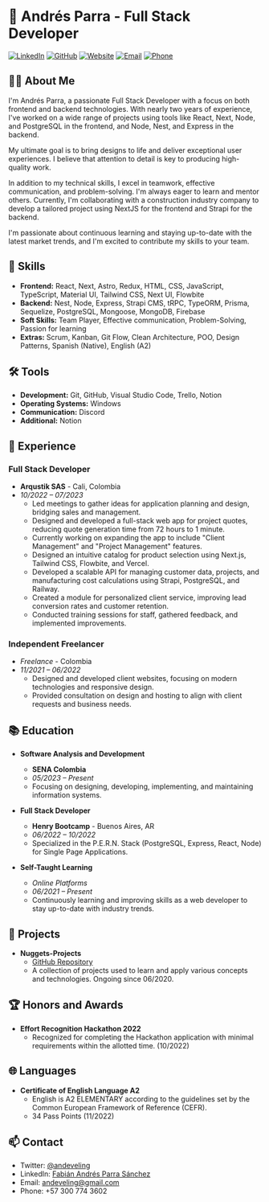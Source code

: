 # 👋 Andrés Parra - Full Stack Developer

[![LinkedIn](https://img.shields.io/badge/LinkedIn-Andr%C3%A9s_Parra-blue)](https://www.linkedin.com/in/tuusuario)
[![GitHub](https://img.shields.io/badge/GitHub-Andeveling-green)](https://github.com/andeveling)
[![Website](https://img.shields.io/badge/Website-andeveling.vercel.app-orange)](https://andeveling.vercel.app)
[![Email](https://img.shields.io/badge/Email-andeveling%40gmail.com-red)](mailto:andeveling@gmail.com)
[![Phone](https://img.shields.io/badge/Phone-%2B57%20300%20774%203602-lightgrey)](tel:+573007743602)

## 👨‍💻 About Me

I'm Andrés Parra, a passionate Full Stack Developer with a focus on both frontend and backend technologies. With nearly two years of experience, I've worked on a wide range of projects using tools like React, Next, Node, and PostgreSQL in the frontend, and Node, Nest, and Express in the backend.

My ultimate goal is to bring designs to life and deliver exceptional user experiences. I believe that attention to detail is key to producing high-quality work.

In addition to my technical skills, I excel in teamwork, effective communication, and problem-solving. I'm always eager to learn and mentor others. Currently, I'm collaborating with a construction industry company to develop a tailored project using NextJS for the frontend and Strapi for the backend.

I'm passionate about continuous learning and staying up-to-date with the latest market trends, and I'm excited to contribute my skills to your team.


## 💼 Skills

- **Frontend:** React, Next, Astro, Redux, HTML, CSS, JavaScript, TypeScript, Material UI, Tailwind CSS, Next UI, Flowbite
- **Backend:** Nest, Node, Express, Strapi CMS, tRPC, TypeORM, Prisma, Sequelize, PostgreSQL, Mongoose, MongoDB, Firebase
- **Soft Skills:** Team Player, Effective communication, Problem-Solving, Passion for learning
- **Extras:** Scrum, Kanban, Git Flow, Clean Architecture, POO, Design Patterns, Spanish (Native), English (A2)

## 🛠️ Tools

- **Development:** Git, GitHub, Visual Studio Code, Trello, Notion
- **Operating Systems:** Windows
- **Communication:** Discord
- **Additional:** Notion

## 🚀 Experience

### Full Stack Developer
- **Arqustik SAS** - Cali, Colombia
- _10/2022 – 07/2023_
  - Led meetings to gather ideas for application planning and design, bridging sales and management.
  - Designed and developed a full-stack web app for project quotes, reducing quote generation time from 72 hours to 1 minute.
  - Currently working on expanding the app to include "Client Management" and "Project Management" features.
  - Designed an intuitive catalog for product selection using Next.js, Tailwind CSS, Flowbite, and Vercel.
  - Developed a scalable API for managing customer data, projects, and manufacturing cost calculations using Strapi, PostgreSQL, and Railway.
  - Created a module for personalized client service, improving lead conversion rates and customer retention.
  - Conducted training sessions for staff, gathered feedback, and implemented improvements.

### Independent Freelancer
- _Freelance_ - Colombia
- _11/2021 – 06/2022_
  - Designed and developed client websites, focusing on modern technologies and responsive design.
  - Provided consultation on design and hosting to align with client requests and business needs.

## 📚 Education

- **Software Analysis and Development**
  - **SENA Colombia**
  - _05/2023 – Present_
  - Focusing on designing, developing, implementing, and maintaining information systems.

- **Full Stack Developer**
  - **Henry Bootcamp** - Buenos Aires, AR
  - _06/2022 – 10/2022_
  - Specialized in the P.E.R.N. Stack (PostgreSQL, Express, React, Node) for Single Page Applications.

- **Self-Taught Learning**
  - _Online Platforms_
  - _06/2021 – Present_
  - Continuously learning and improving skills as a web developer to stay up-to-date with industry trends.

## 🌟 Projects

- **Nuggets-Projects**
  - [GitHub Repository](https://github.com/andeveling/nuggets-projects)
  - A collection of projects used to learn and apply various concepts and technologies. Ongoing since 06/2020.

## 🏆 Honors and Awards

- **Effort Recognition Hackathon 2022**
  - Recognized for completing the Hackathon application with minimal requirements within the allotted time. (10/2022)

## 🌐 Languages

- **Certificate of English Language A2**
  - English is A2 ELEMENTARY according to the guidelines set by the Common European Framework of Reference (CEFR).
  - 34 Pass Points (11/2022)

## 📫 Contact

- Twitter: [@andeveling](https://twitter.com/Andeveling)
- LinkedIn: [Fabián Andrés Parra Sánchez](https://www.linkedin.com/in/fabi%C3%A1n-andr%C3%A9s-parra-s%C3%A1nchez-0a267a18a/)
- Email: [andeveling@gmail.com](mailto:andeveling@gmail.com)
- Phone: +57 300 774 3602

